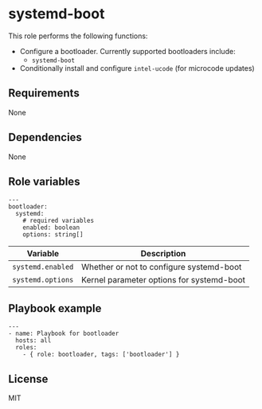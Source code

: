 # systemd-boot

This role performs the following functions:

- Configure a bootloader. Currently supported bootloaders include:
    - `systemd-boot`
- Conditionally install and configure `intel-ucode` (for microcode updates)

## Requirements

None

## Dependencies

None

## Role variables

```
---
bootloader:
  systemd:
    # required variables
    enabled: boolean
    options: string[]
```

| Variable          | Description                               |
| ----------------- | ----------------------------------------- |
| `systemd.enabled` | Whether or not to configure systemd-boot  |
| `systemd.options` | Kernel parameter options for systemd-boot |

## Playbook example

```
---
- name: Playbook for bootloader
  hosts: all
  roles:
    - { role: bootloader, tags: ['bootloader'] }
```

## License

MIT
